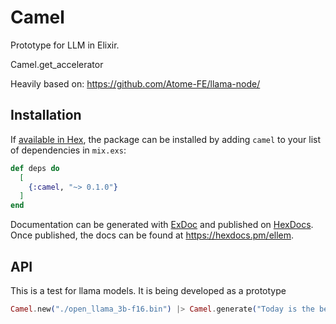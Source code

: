 # Camel

Prototype for LLM in Elixir.

Camel.get_accelerator

Heavily based on:
https://github.com/Atome-FE/llama-node/

## Installation

If [available in Hex](https://hex.pm/docs/publish), the package can be installed
by adding `camel` to your list of dependencies in `mix.exs`:

```elixir
def deps do
  [
    {:camel, "~> 0.1.0"}
  ]
end
```

Documentation can be generated with [ExDoc](https://github.com/elixir-lang/ex_doc)
and published on [HexDocs](https://hexdocs.pm). Once published, the docs can
be found at <https://hexdocs.pm/ellem>.

## API

This is a test for llama models. It is being developed as a prototype

```elixir
Camel.new("./open_llama_3b-f16.bin") |> Camel.generate("Today is the best day to")
```
